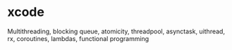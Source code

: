 # xcode
Multithreading, blocking queue, atomicity, threadpool, asynctask, uithread, rx, coroutines, lambdas, functional programming
